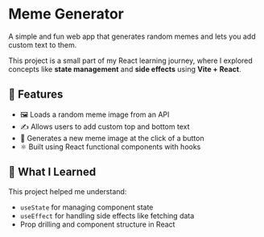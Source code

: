 # Meme Generator

A simple and fun web app that generates random memes and lets you add custom text to them.

This project is a small part of my React learning journey, where I explored concepts like **state management** and **side effects** using **Vite + React**.

## 🚀 Features

- 🖼️ Loads a random meme image from an API
- ✍️ Allows users to add custom top and bottom text
- 🔄 Generates a new meme image at the click of a button
- ⚛️ Built using React functional components with hooks

## 🧠 What I Learned

This project helped me understand:

- `useState` for managing component state
- `useEffect` for handling side effects like fetching data
- Prop drilling and component structure in React